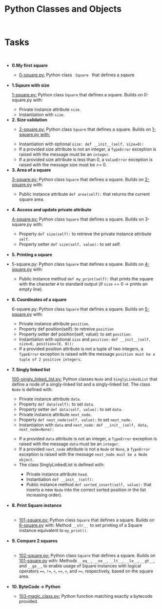 <h1>Python Classes and Objects</h1><br>
<h1> Tasks</h1> <br>
<ul> 
<li><b>0.My first square</b></li>
<ul>
<li> <a href = "">0-square.py:</a> Python class <code> Square </code> that defines a sqaure</li>
</ul> <br>
<li><b>1.Sqaure with size</b></li>
<p><a href="">1-square.py:</a> Python class <code>Square</code> that defines a square. Builds on 0-square.py with:</p>
<ul>
  <li>Private instance attribute <code>size</code>.</li>
  <li>Instantiation with <code>size</code>.</li>
</ul>
<li><b>2. Size validation</b></li>
<ul>
<li><a href="">2-square.py:</a> Python class <code>Square</code> that defines a square. Builds on <a href="">1-square.py with:</a></li>
</ul>
<ul>
  <li>Instantiation with optional <code>size: def __init__(self, size=0):</code></li>
  <li>If a provided size attribute is not an integer, a <code>TypeError</code> exception is raised with the message must be an <code>integer</code>.</li>
  <li>If a provided size attribute is less than 0, a <code>ValueError</code> exception is raised with the message size must be >= 0.</li>
</ul>
<li><b>3. Area of a square</b></li>
<p><a href="">3-square.py:</a> Python class <code>Square</code> that defines a square. Builds on <a href="">2-square.py</a> with:</p>
<ul>
  <li>Public instance attribute <code>def area(self):</code> that returns the current square area.</li>
</ul> <br>
<li><b>4. Access and update private attribute</b></li>
<p><a href="">4-square.py:</a> Python class <code>Square</code> that defines a square. Builds on 3-square.py with:</p>
<ul>
  <li>Property <code>def size(self):</code> to retrieve the private instance attribute <code>self</code>.</li>
  <li>Property setter <code>def size(self, value):</code> to set self.</li>
</ul> <br>
<li><b>5. Printing a square</b><li>
<p>5-square.py: Python class <code>Square</code> that defines a square. Builds on <a href="">4-square.py</a> with:</p>
<ul>
  <li>Public instance method <code>def my_print(self):</code> that prints the square with the character <code>#</code> to standard output (if <code>size</code> == 0 -> prints an empty line).</li>
</ul> <br>
<li><b>6. Coordinates of a square</b></li>
<p>6-square.py: Python class <code>Square</code> that defines a square. Builds on <a href="">5-square.py</a> with:</p>
<ul>
  <li>Private instance attribute <code>position</code>.</li>
  <li>Property def position(self): to retreive <code>position</code></li>
  <li>Property setter </code>def position(self, value):</code> to set <code>position</code>.</li>
  <li>Instantiation with optional <code>size</code> and <code>position:</code> <code>def __init__(self, size=0, position=(0, 0)):</code></li>
  <li>If a provided position attribute is not a tuple of two integers, a <code>TypeError</code> exception is raised with the message <code>position must be a tuple of 2 positive integers</code>.</li>
</ul> <br>
<li><b>7. Singly linked list</b></li>
<p><a href="">100-singly_linked_list.py:</a> Python classes <code>Node</code> and <code>SinglyLinkedList</code> that define a node of a singly-linked list and a singly-linked list. The class <code>Node</code> is defined with:</p>
<ul>
  <li>Private instance attribute <code>data</code>.</li>
  <li>Property <code>def data(self):</code> to set <code>data</code>.</li>
  <li>Property setter <code>def data(self, value):</code> to set <code>data</code>.</li>
  <li>Private instance attribute <code>next_node</code>.</>
  <li>Property <code>def next_node(self, value):</code> to set <code>next_node.</code></li>
  <li>Instantiation with <code>data</code> and <code>next_node:</code> <code>def __init__(self, data, next_node=None):</code></li>
  </ul>
  <ul>
  <li>If a provided <code>data</code> attribute is not an integer, a <code>TypeError</code> exception is raised with the message <code>data</code> must be an <code>integer</code>.</li>
  <li>If a provided <code>next_node</code> attribute is not a <code>Node</code> or <code>None</code>, a <code>TypeError</code> exception is raised with the message <code>next_node must be a Node object</code>.</li>
  <li>The class SinglyLinkedList is defined with:</li>
  <ul>
  <li>Private instance attribute <code>head</code>.</li>
  <li>Instantiation <code>def __init__(self):</code></li>
  <li>Public instance method <code>def sorted_insert(self, value):</code> that inserts a new <code>Node</code> into the correct sorted position in the list increasing order).</li>
  </ul>
  </ul> <br>
  <li><b>8. Print Square instance</b></li><br>
  <ul>
  <li><a href="">101-square.py:</a> Python class <code>Square</code> that defines a square. Builds on <a href="">6-square.py</a> with:
Method <code>__str__ </code>to set printing of a Square instance equivalent to <code>my_print()</code>.</li>
  </ul><br>
  <li><b>9. Compare 2 squares</b></li><br>
  <ul>
    <li><a href="">102-square.py:</a> Python class <code>Square</code> that defines a square. Builds on <a href="">101-square.py</a> with:
      Methods <code>__eq__</code>, <code>__ne__</code>, <code>__lt__</code>, <code>__le__</code>, <code>__gt__</code>, and <code>__ge__</code>, to enable usage of Square instances with logical operators <code>==</code>, <code>!=</code>, <code><</code>, <code><=</code>, <code>></code>, and <code>>=</code>, respectively, based on the square area.</li>
  </ul><br>
    <li><b>10. ByteCode -> Python</b></li>
    <ul>
      <li><a href="">103-magic_class.py:</a> Python function matching exactly a bytecode provided.</li>
    </ul>
  </ul>
